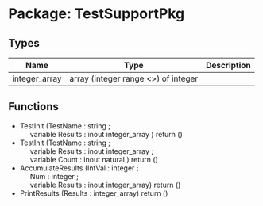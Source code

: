 # Package: TestSupportPkg

## Types

| Name          | Type                                 | Description |
| ------------- | ------------------------------------ | ----------- |
| integer_array | array (integer range <>) of integer  |             |
## Functions
- TestInit <font id="function_arguments">(TestName : string ;<br><span style="padding-left:20px"> variable Results : inout integer_array ) </font> <font id="function_return">return ()</font>
- TestInit <font id="function_arguments">(TestName : string ;<br><span style="padding-left:20px"> variable Results : inout integer_array ;<br><span style="padding-left:20px"> variable Count : inout natural ) </font> <font id="function_return">return ()</font>
- AccumulateResults <font id="function_arguments">(IntVal : integer ;<br><span style="padding-left:20px"> Num : integer ;<br><span style="padding-left:20px"> variable Results : inout integer_array) </font> <font id="function_return">return ()</font>
- PrintResults <font id="function_arguments">(Results : integer_array) </font> <font id="function_return">return ()</font>
